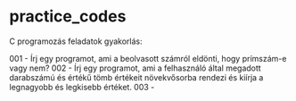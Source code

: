 # practice_codes
C programozás feladatok gyakorlás:

001 - Írj egy programot, ami a beolvasott számról eldönti, hogy prímszám-e vagy nem?
002 - Írj egy programot, ami a felhasználó által megadott darabszámú és értékű tömb értékeit növekvősorba rendezi és kiírja a legnagyobb és legkisebb értéket.
003 - 
